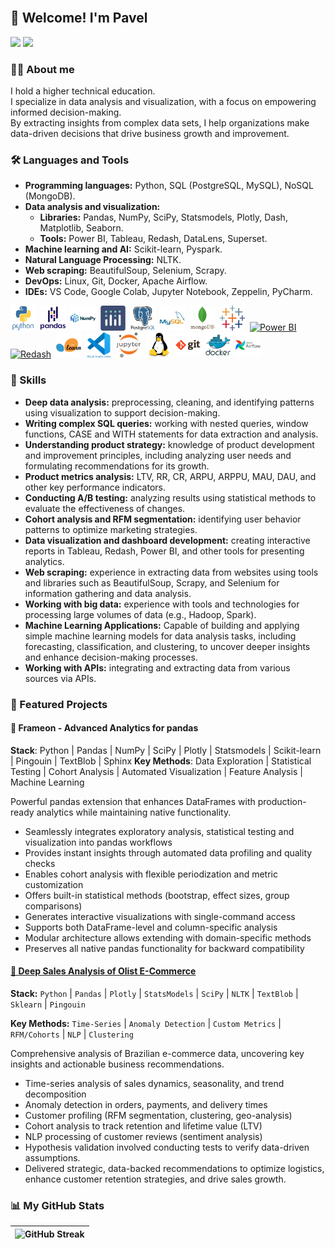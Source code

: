 <img src="https://komarev.com/ghpvc/?username=PAGriAnalytics&style=flat-square&color=blue" alt=""/>

## 👋 Welcome! I'm Pavel

[![](https://camo.githubusercontent.com/5292cf9fbe50b47fc032ce7145fd4835f20f5bd777dc193e19486f901b5d83e1/68747470733a2f2f696d672e736869656c64732e696f2f62616467652f2d54656c656772616d2d626c75653f7374796c653d666c6174266c6f676f3d54656c656772616d266c6f676f436f6c6f723d7768697465)](https://t.me/PavelGrigoryevDS)  [![](https://camo.githubusercontent.com/3e6ec0f4aa04b78a81ed381c148f23a34e69f901a978976c3d760546e2295264/68747470733a2f2f696d672e736869656c64732e696f2f62616467652f2d476d61696c2d77686974653f7374796c653d666c6174266c6f676f3d476d61696c266c6f676f436f6c6f723d626c61636b)](mailto:pavel.grigoryev.ds@gmail.com) 


### 🧑‍💻 About me
I hold a higher technical education.  
I specialize in data analysis and visualization, with a focus on empowering informed decision-making.     
By extracting insights from complex data sets, I help organizations make data-driven decisions that drive business growth and improvement.  
 
### 🛠️ Languages and Tools
- **Programming languages:** Python, SQL (PostgreSQL, MySQL), NoSQL (MongoDB).
- **Data analysis and visualization:** 
  - **Libraries:** Pandas, NumPy, SciPy, Statsmodels, Plotly, Dash, Matplotlib, Seaborn.
  - **Tools:** Power BI, Tableau, Redash, DataLens, Superset.
- **Machine learning and AI:** Scikit-learn, Pyspark.
- **Natural Language Processing:** NLTK.
- **Web scraping:** BeautifulSoup, Selenium, Scrapy.
- **DevOps:** Linux, Git, Docker, Apache Airflow.
- **IDEs:** VS Code, Google Colab, Jupyter Notebook, Zeppelin, PyCharm.
  

<div>
   <a href="https://www.python.org" rel="nofollow">
      <img src="https://github.com/devicons/devicon/blob/master/icons/python/python-original-wordmark.svg" title="Python" alt="Python" width="40" height="40"/></a>&nbsp;
  <a href="https://pandas.pydata.org" rel="nofollow">
     <img src="https://github.com/devicons/devicon/blob/master/icons/pandas/pandas-original-wordmark.svg" title="Pandas" alt="Pandas" width="40" height="40"/></a>&nbsp;
  <a href="https://numpy.org">
      <img src="https://github.com/devicons/devicon/blob/master/icons/numpy/numpy-original-wordmark.svg" title="NumPy" alt="NumPy" width="40" height="40"/></a>&nbsp;
  <a href="https://plotly.com">
      <img src="https://github.com/devicons/devicon/blob/master/icons/plotly/plotly-original.svg" title="Plotly" alt="Plotly" width="40" height="40"/></a>&nbsp;
  <a href="https://www.postgresql.org">
      <img src="https://github.com/devicons/devicon/blob/master/icons/postgresql/postgresql-original-wordmark.svg" title="PostgreSQL" alt="PostgreSQL" width="40" height="40"/></a>&nbsp;
  <a href="https://www.mysql.com">
      <img src="https://github.com/devicons/devicon/blob/master/icons/mysql/mysql-original-wordmark.svg" title="MySQL" alt="MySQL" width="40" height="40"/></a>&nbsp;
  <a href="https://www.mongodb.com">
      <img src="https://github.com/devicons/devicon/blob/master/icons/mongodb/mongodb-original-wordmark.svg" title="MongoDB" alt="MongoDB" width="40" height="40"/></a>&nbsp;
  <a href="https://www.tableau.com">
      <img src="https://raw.githubusercontent.com/mrankitgupta/mrankitgupta/a768d6bf0a001f03327578ae12f8867e4056cbaf/tableau-software.svg" title="Tableau" alt="Tableau" width="40" height="40"/></a>&nbsp;
  <a href="https://powerbi.microsoft.com">
      <img src="https://camo.githubusercontent.com/12f3ad3d8fe61b4bec6fd507a2e91af1044ec25e095c38d7cee0c08b2137b599/68747470733a2f2f75706c6f61642e77696b696d656469612e6f72672f77696b6970656469612f636f6d6d6f6e732f632f63662f4e65775f506f7765725f42495f4c6f676f2e737667" title="Power BI" alt="Power BI" width="40" height="40"/></a>&nbsp;
  <a href="https://redash.io">
      <img src="https://camo.githubusercontent.com/80781acc07c382f5bc2d49950c0507dca4e72ffb8a457a397b7c4a2c9ccab460/68747470733a2f2f7777772e766563746f726c6f676f2e7a6f6e652f6c6f676f732f726564617368696f2f726564617368696f2d69636f6e2e737667" title="Redash" alt="Redash" width="40" height="40"/></a>&nbsp;
  <a href="https://scikit-learn.org">
      <img src="https://github.com/devicons/devicon/blob/master/icons/scikitlearn/scikitlearn-original.svg" title="Sklearn" alt="Sklearn" width="40" height="40"/></a>&nbsp;
  <a href="https://code.visualstudio.com">
      <img src="https://github.com/devicons/devicon/raw/master/icons/vscode/vscode-original-wordmark.svg" title="VS Code" alt="VS Code" width="40" height="40"/></a>&nbsp;
  <a href="https://jupyter.org">
      <img src="https://github.com/devicons/devicon/raw/master/icons/jupyter/jupyter-original-wordmark.svg" title="Jupyter" alt="Jupyter" width="40" height="40"/></a>&nbsp;
  <a href="https://www.linux.org">
      <img src="https://github.com/devicons/devicon/raw/master/icons/linux/linux-original.svg" title="Linux" alt="Linux" width="40" height="40"/></a>&nbsp;
 <a href="https://git-scm.com">
     <img src="https://github.com/devicons/devicon/blob/master/icons/git/git-original-wordmark.svg" title="Git" alt="Git" width="40" height="40"/></a>&nbsp;
 <a href="https://www.docker.com">
     <img src="https://github.com/devicons/devicon/blob/master/icons/docker/docker-original-wordmark.svg" title="Docker" alt="Docker" width="40" height="40"/></a>&nbsp;
 <a href="https://airflow.apache.org">
     <img src="https://github.com/devicons/devicon/blob/master/icons/apacheairflow/apacheairflow-original-wordmark.svg" title="Airflow" alt="Airflow" width="40" height="40"/></a>&nbsp;

  </div>

### 🎯 Skills

- **Deep data analysis:**  preprocessing, cleaning, and identifying patterns using visualization to support decision-making.
- **Writing complex SQL queries:**  working with nested queries, window functions, CASE and WITH statements for data extraction and analysis.
- **Understanding product strategy:**  knowledge of product development and improvement principles, including analyzing user needs and formulating recommendations for its growth.
- **Product metrics analysis:**  LTV, RR, CR, ARPU, ARPPU, MAU, DAU, and other key performance indicators.
- **Conducting A/B testing:**  analyzing results using statistical methods to evaluate the effectiveness of changes.
- **Cohort analysis and RFM segmentation:**  identifying user behavior patterns to optimize marketing strategies.
- **Data visualization and dashboard development:**  creating interactive reports in Tableau, Redash, Power BI, and other tools for presenting analytics.
- **Web scraping:** experience in extracting data from websites using tools and libraries such as BeautifulSoup, Scrapy, and Selenium for information gathering and data analysis.
- **Working with big data:**  experience with tools and technologies for processing large volumes of data (e.g., Hadoop, Spark).
- **Machine Learning Applications:** Capable of building and applying simple machine learning models for data analysis tasks, including forecasting, classification, and clustering, to uncover deeper insights and enhance decision-making processes.
- **Working with APIs:**  integrating and extracting data from various sources via APIs.

### 🌟 Featured Projects

#### 🚀 Frameon - Advanced Analytics for pandas

**Stack**: Python | Pandas | NumPy | SciPy | Plotly | Statsmodels | Scikit-learn | Pingouin | TextBlob | Sphinx
**Key Methods**: Data Exploration | Statistical Testing | Cohort Analysis | Automated Visualization | Feature Analysis | Machine Learning

Powerful pandas extension that enhances DataFrames with production-ready analytics while maintaining native functionality.

- Seamlessly integrates exploratory analysis, statistical testing and visualization into pandas workflows
- Provides instant insights through automated data profiling and quality checks
- Enables cohort analysis with flexible periodization and metric customization
- Offers built-in statistical methods (bootstrap, effect sizes, group comparisons)
- Generates interactive visualizations with single-command access
- Supports both DataFrame-level and column-specific analysis
- Modular architecture allows extending with domain-specific methods
- Preserves all native pandas functionality for backward compatibility

#### [🌊 Deep Sales Analysis of Olist E-Commerce](https://github.com/PavelGrigoryevDS/olist-deep-dive)

**Stack:** `Python` | `Pandas` | `Plotly` | `StatsModels` | `SciPy` | `NLTK` | `TextBlob` | `Sklearn` | `Pingouin`

**Key Methods:** `Time-Series` | `Anomaly Detection` | `Custom Metrics` | `RFM/Cohorts` | `NLP` | `Clustering`  

Comprehensive analysis of Brazilian e-commerce data, uncovering key insights and actionable business recommendations.
- Time-series analysis of sales dynamics, seasonality, and trend decomposition
- Anomaly detection in orders, payments, and delivery times
- Customer profiling (RFM segmentation, clustering, geo-analysis)
- Cohort analysis to track retention and lifetime value (LTV)
- NLP processing of customer reviews (sentiment analysis)
- Hypothesis validation involved conducting tests to verify data-driven assumptions.
- Delivered strategic, data-backed recommendations to optimize logistics, enhance customer retention strategies, and drive sales growth.
  
### 📊 My GitHub Stats
 
| ![GitHub Streak](https://github-readme-streak-stats-bice-six.vercel.app//?user=PavelGrigoryevDS&hide_border=true) |
|:--:|
